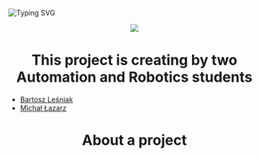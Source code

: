 <h1 align="center"></h1>
<img src="https://github.com/iLock-Inteligent-Door-Lock/.github/blob/main/iLock.html" alt="Typing SVG" /></a>

<p align="center">
  <img src="https://github.com/iLock-Inteligent-Door-Lock/iLock-Inteligent-Door-Lock/blob/main/obraz_2023-07-19_210359785.png">
</p>

<h1 align="center"> This project is creating by two Automation and Robotics students </h1>

 - [Bartosz Leśniak](https://github.com/BartoszLesniak333)
 - [Michał Łazarz](https://github.com/miq312)

<h1 align="center">About a project </h1>
